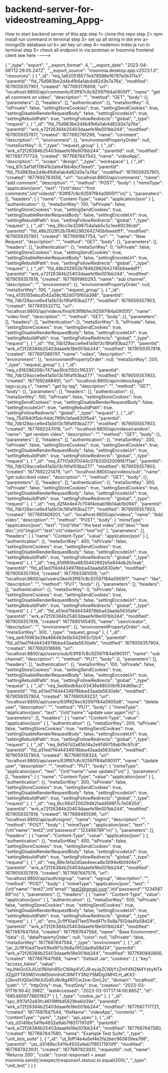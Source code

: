 # backend-server-for-videostreaming_Appg-
How to start backend server of this app
   step 1> clone this repo
   step 2> npm install run command in terminal
   step 3> set up all string in dot env 
           a> mongoDb database url
           b> jwt key url
   step 4> nodemon index.js run in terminal
   step 5> check all endpoint in via postman or Insomnia frontend client 
   see here ---->
   
   {
    "_type": "export",
    "__export_format": 4,
    "__export_date": "2023-04-08T12:29:05.247Z",
    "__export_source": "insomnia.desktop.app:v2023.1.0",
    "resources": [
        {
            "_id": "req_1a620518577e478588ef6797a0b311a3",
            "parentId": "fld_75d983be2d4b4fb6a1ab4d82d3e7a76a",
            "modified": 1679059357901,
            "created": 1677693176659,
            "url": "localhost:8800/api/comments/63ff87c8c92597f84a0905f1",
            "name": "get all comment on video",
            "description": "",
            "method": "GET",
            "body": {},
            "parameters": [],
            "headers": [],
            "authentication": {},
            "metaSortKey": 0,
            "isPrivate": false,
            "settingStoreCookies": true,
            "settingSendCookies": true,
            "settingDisableRenderRequestBody": false,
            "settingEncodeUrl": true,
            "settingRebuildPath": true,
            "settingFollowRedirects": "global",
            "_type": "request"
        },
        {
            "_id": "fld_75d983be2d4b4fb6a1ab4d82d3e7a76a",
            "parentId": "wrk_e72f26384b25403daaefe18e001bb244",
            "modified": 1679059357817,
            "created": 1677692761298,
            "name": "comment",
            "description": "",
            "environment": {},
            "environmentPropertyOrder": null,
            "metaSortKey": 0,
            "_type": "request_group"
        },
        {
            "_id": "wrk_e72f26384b25403daaefe18e001bb244",
            "parentId": null,
            "modified": 1677687717724,
            "created": 1677687647543,
            "name": "videoApp",
            "description": "",
            "scope": "design",
            "_type": "workspace"
        },
        {
            "_id": "req_87c3af1df70641b2afe41bb4bcf7eee0",
            "parentId": "fld_75d983be2d4b4fb6a1ab4d82d3e7a76a",
            "modified": 1679059357901,
            "created": 1677692763556,
            "url": "localhost:8800/api/comments",
            "name": "add comment",
            "description": "",
            "method": "POST",
            "body": {
                "mimeType": "application/json",
                "text": "{\n\t\"desc\":\"first comments\",\n\t\"videoId\":\"63ff87c8c92597f84a0905f1\"\n}"
            },
            "parameters": [],
            "headers": [
                {
                    "name": "Content-Type",
                    "value": "application/json"
                }
            ],
            "authentication": {},
            "metaSortKey": 100,
            "isPrivate": false,
            "settingStoreCookies": true,
            "settingSendCookies": true,
            "settingDisableRenderRequestBody": false,
            "settingEncodeUrl": true,
            "settingRebuildPath": true,
            "settingFollowRedirects": "global",
            "_type": "request"
        },
        {
            "_id": "req_39cc0e3298754a1ab5c5c1ee69236cbf",
            "parentId": "fld_48b202952b78462982642745b6eeddf1",
            "modified": 1679059357901,
            "created": 1677691967754,
            "url": "",
            "name": "New Request",
            "description": "",
            "method": "GET",
            "body": {},
            "parameters": [],
            "headers": [],
            "authentication": {},
            "metaSortKey": 0,
            "isPrivate": false,
            "settingStoreCookies": true,
            "settingSendCookies": true,
            "settingDisableRenderRequestBody": false,
            "settingEncodeUrl": true,
            "settingRebuildPath": true,
            "settingFollowRedirects": "global",
            "_type": "request"
        },
        {
            "_id": "fld_48b202952b78462982642745b6eeddf1",
            "parentId": "wrk_e72f26384b25403daaefe18e001bb244",
            "modified": 1679059357818,
            "created": 1677691960293,
            "name": "sub channel",
            "description": "",
            "environment": {},
            "environmentPropertyOrder": null,
            "metaSortKey": 100,
            "_type": "request_group"
        },
        {
            "_id": "req_4135105ebcd542a58c162d070f60a398",
            "parentId": "fld_7db129acce6e41a5b13c19faf93ba277",
            "modified": 1679059357903,
            "created": 1677693532712,
            "url": "localhost:8800/api/videos/find/63ff8bfec92597f84a0905f5",
            "name": "video find",
            "description": "",
            "method": "GET",
            "body": {},
            "parameters": [],
            "headers": [],
            "authentication": {},
            "metaSortKey": 0,
            "isPrivate": false,
            "settingStoreCookies": true,
            "settingSendCookies": true,
            "settingDisableRenderRequestBody": false,
            "settingEncodeUrl": true,
            "settingRebuildPath": true,
            "settingFollowRedirects": "global",
            "_type": "request"
        },
        {
            "_id": "fld_7db129acce6e41a5b13c19faf93ba277",
            "parentId": "wrk_e72f26384b25403daaefe18e001bb244",
            "modified": 1679059357818,
            "created": 1677691389797,
            "name": "video",
            "description": "",
            "environment": {},
            "environmentPropertyOrder": null,
            "metaSortKey": 200,
            "_type": "request_group"
        },
        {
            "_id": "req_c918296206c7471aa3fcb1150c1f6331",
            "parentId": "fld_7db129acce6e41a5b13c19faf93ba277",
            "modified": 1679059357903,
            "created": 1677692468491,
            "url": "localhost:8800/api/videos/tags?tags=js,py,c",
            "name": "get by tag",
            "description": "",
            "method": "GET",
            "body": {},
            "parameters": [],
            "headers": [],
            "authentication": {},
            "metaSortKey": 100,
            "isPrivate": false,
            "settingStoreCookies": true,
            "settingSendCookies": true,
            "settingDisableRenderRequestBody": false,
            "settingEncodeUrl": true,
            "settingRebuildPath": true,
            "settingFollowRedirects": "global",
            "_type": "request"
        },
        {
            "_id": "req_75d1940f5dc44dc799fc1afae820f5a4",
            "parentId": "fld_7db129acce6e41a5b13c19faf93ba277",
            "modified": 1679059357903,
            "created": 1677692347018,
            "url": "localhost:8800/api/videos/random",
            "name": "get random video",
            "description": "",
            "method": "GET",
            "body": {},
            "parameters": [],
            "headers": [],
            "authentication": {},
            "metaSortKey": 200,
            "isPrivate": false,
            "settingStoreCookies": true,
            "settingSendCookies": true,
            "settingDisableRenderRequestBody": false,
            "settingEncodeUrl": true,
            "settingRebuildPath": true,
            "settingFollowRedirects": "global",
            "_type": "request"
        },
        {
            "_id": "req_47117a9311044c07833002009f47f1ae",
            "parentId": "fld_7db129acce6e41a5b13c19faf93ba277",
            "modified": 1679059357903,
            "created": 1677692221479,
            "url": "localhost:8800/api/videos/sub",
            "name": "get subcribed video",
            "description": "",
            "method": "GET",
            "body": {},
            "parameters": [],
            "headers": [],
            "authentication": {},
            "metaSortKey": 300,
            "isPrivate": false,
            "settingStoreCookies": true,
            "settingSendCookies": true,
            "settingDisableRenderRequestBody": false,
            "settingEncodeUrl": true,
            "settingRebuildPath": true,
            "settingFollowRedirects": "global",
            "_type": "request"
        },
        {
            "_id": "req_d2f4e4e47c704f4ebab19b14ab1b0941",
            "parentId": "fld_7db129acce6e41a5b13c19faf93ba277",
            "modified": 1679059357903,
            "created": 1677691409201,
            "url": "localhost:8800/api/videos",
            "name": "Add video",
            "description": "",
            "method": "POST",
            "body": {
                "mimeType": "application/json",
                "text": "{\n\t\"title\":\"the best video\",\n\t\"desc\":\"test disc\",\n\t\"imgUrl\":\"test\",\n\t\"videoUrl\":\"test\"\n}"
            },
            "parameters": [],
            "headers": [
                {
                    "name": "Content-Type",
                    "value": "application/json"
                }
            ],
            "authentication": {},
            "metaSortKey": 400,
            "isPrivate": false,
            "settingStoreCookies": true,
            "settingSendCookies": true,
            "settingDisableRenderRequestBody": false,
            "settingEncodeUrl": true,
            "settingRebuildPath": true,
            "settingFollowRedirects": "global",
            "_type": "request"
        },
        {
            "_id": "req_61d960ba9835442692e5e844db2b7eab",
            "parentId": "fld_a51ed7f4d4434978bba43aada5630afe",
            "modified": 1679059357904,
            "created": 1677693381009,
            "url": "localhost:8800/api/users/like/63ff87c8c92597f84a0905f1",
            "name": "like",
            "description": "",
            "method": "PUT",
            "body": {},
            "parameters": [],
            "headers": [],
            "authentication": {},
            "metaSortKey": 0,
            "isPrivate": false,
            "settingStoreCookies": true,
            "settingSendCookies": true,
            "settingDisableRenderRequestBody": false,
            "settingEncodeUrl": true,
            "settingRebuildPath": true,
            "settingFollowRedirects": "global",
            "_type": "request"
        },
        {
            "_id": "fld_a51ed7f4d4434978bba43aada5630afe",
            "parentId": "wrk_e72f26384b25403daaefe18e001bb244",
            "modified": 1679059357818,
            "created": 1677690145405,
            "name": "user/creator",
            "description": "",
            "environment": {},
            "environmentPropertyOrder": null,
            "metaSortKey": 300,
            "_type": "request_group"
        },
        {
            "_id": "req_ae670963e39a466483e0b342993c12b4",
            "parentId": "fld_a51ed7f4d4434978bba43aada5630afe",
            "modified": 1679059357904,
            "created": 1677692016689,
            "url": "localhost:8800/api/users/sub/63ff87c8c92597f84a0905f1",
            "name": "sub channel",
            "description": "",
            "method": "PUT",
            "body": {},
            "parameters": [],
            "headers": [],
            "authentication": {},
            "metaSortKey": 100,
            "isPrivate": false,
            "settingStoreCookies": true,
            "settingSendCookies": true,
            "settingDisableRenderRequestBody": false,
            "settingEncodeUrl": true,
            "settingRebuildPath": true,
            "settingFollowRedirects": "global",
            "_type": "request"
        },
        {
            "_id": "req_5ed6edb8ac03438e88500b1634d69ac2",
            "parentId": "fld_a51ed7f4d4434978bba43aada5630afe",
            "modified": 1679059357904,
            "created": 1677690593237,
            "url": "localhost:8800/api/users/63ff826ec92597f84a0905d8",
            "name": "delete user",
            "description": "",
            "method": "PUT",
            "body": {
                "mimeType": "application/json",
                "text": "{\n\t\"name\":\"update user again\"\n}"
            },
            "parameters": [],
            "headers": [
                {
                    "name": "Content-Type",
                    "value": "application/json"
                }
            ],
            "authentication": {},
            "metaSortKey": 200,
            "isPrivate": false,
            "settingStoreCookies": true,
            "settingSendCookies": true,
            "settingDisableRenderRequestBody": false,
            "settingEncodeUrl": true,
            "settingRebuildPath": true,
            "settingFollowRedirects": "global",
            "_type": "request"
        },
        {
            "_id": "req_9d567d2a85b14a2e9149759ab19c97c8",
            "parentId": "fld_a51ed7f4d4434978bba43aada5630afe",
            "modified": 1679059357904,
            "created": 1677690158324,
            "url": "localhost:8800/api/users/63ff87c8c92597f84a0905f1",
            "name": "Update user",
            "description": "",
            "method": "PUT",
            "body": {
                "mimeType": "application/json",
                "text": "{\n\t\"name\":\"user update2\"\n}"
            },
            "parameters": [],
            "headers": [
                {
                    "name": "Content-Type",
                    "value": "application/json"
                }
            ],
            "authentication": {},
            "metaSortKey": 300,
            "isPrivate": false,
            "settingStoreCookies": true,
            "settingSendCookies": true,
            "settingDisableRenderRequestBody": false,
            "settingEncodeUrl": true,
            "settingRebuildPath": true,
            "settingFollowRedirects": "global",
            "_type": "request"
        },
        {
            "_id": "req_9cc56d720029482fadd586f7c7e0935d",
            "parentId": "wrk_e72f26384b25403daaefe18e001bb244",
            "modified": 1679059357818,
            "created": 1677689495596,
            "url": "localhost:8800/api/auth/signin",
            "name": "signin",
            "description": "",
            "method": "POST",
            "body": {
                "mimeType": "application/json",
                "text": "{\n\t\"name\":\"test2\",\n\t\"password\":\"123456789\"\n}"
            },
            "parameters": [],
            "headers": [
                {
                    "name": "Content-Type",
                    "value": "application/json"
                }
            ],
            "authentication": {},
            "metaSortKey": 400,
            "isPrivate": false,
            "settingStoreCookies": true,
            "settingSendCookies": true,
            "settingDisableRenderRequestBody": false,
            "settingEncodeUrl": true,
            "settingRebuildPath": true,
            "settingFollowRedirects": "global",
            "_type": "request"
        },
        {
            "_id": "req_89e7efa2d0ae4eeca8e3094e6bf404e7",
            "parentId": "wrk_e72f26384b25403daaefe18e001bb244",
            "modified": 1679059357819,
            "created": 1677687647576,
            "url": "localhost:8800/api/auth/signup",
            "name": "signup",
            "description": "",
            "method": "POST",
            "body": {
                "mimeType": "application/json",
                "text": "{\n\t\"name\":\"test2\",\n\t\"email\":\"test2@gmail.com\",\n\t\"password\":\"123456789\"\n}"
            },
            "parameters": [],
            "headers": [
                {
                    "name": "Content-Type",
                    "value": "application/json"
                }
            ],
            "authentication": {},
            "metaSortKey": 500,
            "isPrivate": false,
            "settingStoreCookies": true,
            "settingSendCookies": true,
            "settingDisableRenderRequestBody": false,
            "settingEncodeUrl": true,
            "settingRebuildPath": true,
            "settingFollowRedirects": "global",
            "_type": "request"
        },
        {
            "_id": "env_2c1ff10ad71ee51fed971c5b8a7912da4fa58d24",
            "parentId": "wrk_e72f26384b25403daaefe18e001bb244",
            "modified": 1677687647564,
            "created": 1677687647564,
            "name": "Base Environment",
            "data": {},
            "dataPropertyOrder": null,
            "color": null,
            "isPrivate": false,
            "metaSortKey": 1677687647564,
            "_type": "environment"
        },
        {
            "_id": "jar_2c1ff10ad71ee51fed971c5b8a7912da4fa58d24",
            "parentId": "wrk_e72f26384b25403daaefe18e001bb244",
            "modified": 1677690840666,
            "created": 1677687647568,
            "name": "Default Jar",
            "cookies": [
                {
                    "key": "access_token",
                    "value": "eyJhbGciOiJIUzI1NiIsInR5cCI6IkpXVCJ9.eyJpZCI6IjYzZmY4N2M4YzkyNTk3Zjg0YTA5MDVmMSIsImlhdCI6MTY3NzY5MDg0MH0.H_aKX2-z2bvofUQGeGNUUGdSJ8v9g4R7Cw2sw-DmL2s",
                    "domain": "localhost",
                    "path": "/",
                    "httpOnly": true,
                    "hostOnly": true,
                    "creation": "2023-03-01T16:59:42.396Z",
                    "lastAccessed": "2023-03-01T17:14:00.665Z",
                    "id": "6854809778601627"
                }
            ],
            "_type": "cookie_jar"
        },
        {
            "_id": "spc_91f7d12a93fc46119ff4d5629be6d39e",
            "parentId": "wrk_e72f26384b25403daaefe18e001bb244",
            "modified": 1677687717721,
            "created": 1677687647544,
            "fileName": "videoApp",
            "contents": "",
            "contentType": "yaml",
            "_type": "api_spec"
        },
        {
            "_id": "uts_d3149bc541fe4932a9ab7f8517197d1f",
            "parentId": "wrk_e72f26384b25403daaefe18e001bb244",
            "modified": 1677687647580,
            "created": 1677687647580,
            "name": "Example Test Suite",
            "_type": "unit_test_suite"
        },
        {
            "_id": "ut_1bff14e4a5ef4e2fa2bec963839ea768",
            "parentId": "uts_d3149bc541fe4932a9ab7f8517197d1f",
            "modified": 1677687923931,
            "created": 1677687923931,
            "requestId": null,
            "name": "Returns 200",
            "code": "const response1 = await insomnia.send();\nexpect(response1.status).to.equal(200);",
            "_type": "unit_test"
        }
    ]
}
   
   
